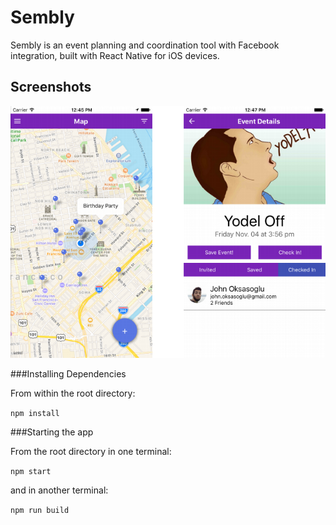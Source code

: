 # Sembly

Sembly is an event planning and coordination tool with Facebook integration, built with React Native for iOS devices.


## Screenshots

![Sembly](https://raw.githubusercontent.com/apologeticcookie/sembly-react-native-app/master/demo.png "Sembly")


###Installing Dependencies

From within the root directory:

`npm install`

###Starting the app

From the root directory in one terminal:

`npm start`

and in another terminal:

`npm run build`
